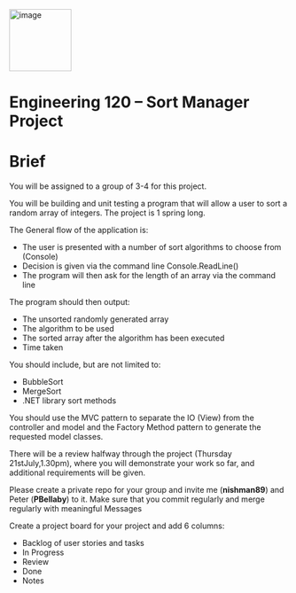 <img width="112" alt="image" src="https://user-images.githubusercontent.com/8018153/179999236-ad30d8b3-e9c5-4cda-a894-b632160886ba.png">

# Engineering 120 – Sort Manager Project
# Brief
You will be assigned to a group of 3-4 for this project. 

You will be building and unit testing a program that will allow a user to sort a random array of integers. The project is 1 spring long. 

The General flow of the application is: 
- The user is presented with a number of sort algorithms to choose from (Console)
- Decision is given via the command line Console.ReadLine()
- The program will then ask for the length of an array via the command line

The program should then output:
- The unsorted randomly generated array
- The algorithm to be used
- The sorted array after the algorithm has been executed
- Time taken

You should include, but are not limited to:
- BubbleSort
- MergeSort 
- .NET library sort methods

You should use the MVC pattern to separate the IO (View) from the controller and model and the Factory Method pattern to generate the requested model classes.

There will be a review halfway through the project (Thursday 21stJuly,1.30pm), where you will demonstrate your work so far, and additional requirements will be given.

Please create a private repo for your group and invite me (**nishman89**) and Peter (**PBellaby**) to it. Make sure that you commit regularly and merge regularly with meaningful Messages

Create a project board for your project and add 6 columns:
- Backlog of user stories and tasks
- In Progress
- Review
- Done
- Notes
